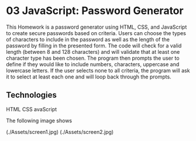 # 03 JavaScript: Password Generator

This Homework is a password generator using HTML, CSS, and JavaScript to create secure passwords based on criteria. Users can choose the types of characters to include in the password as well as the length of the password by filling in the presented form. The code will check for a valid length (between 8 and 128 characters) and will validate that at least one character type has been chosen. The program then prompts the user to define if they would like to include numbers, characters, uppercase and lowercase letters. If the user selects none to all criteria, the program will ask it to select at least each one and will loop back through the prompts.

## Technologies
HTML
CSS 
avaScript

The following image shows

(./Assets/screen1.jpg)
(./Assets/screen2.jpg)




